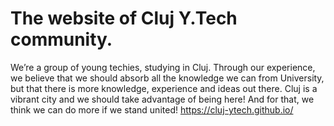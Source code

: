 # The website of Cluj Y.Tech community.

We’re a group of young techies, studying in Cluj. Through our experience, we believe that we should absorb all the knowledge we can from University, but that there is more knowledge, experience and ideas out there. Cluj is a vibrant city and we should take advantage of being here! And for that, we think we can do more if we stand united! 
https://cluj-ytech.github.io/
